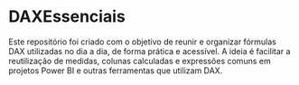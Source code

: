# DAXEssenciais
Este repositório foi criado com o objetivo de reunir e organizar fórmulas DAX utilizadas no dia a dia, de forma prática e acessível. A ideia é facilitar a reutilização de medidas, colunas calculadas e expressões comuns em projetos Power BI e outras ferramentas que utilizam DAX.
